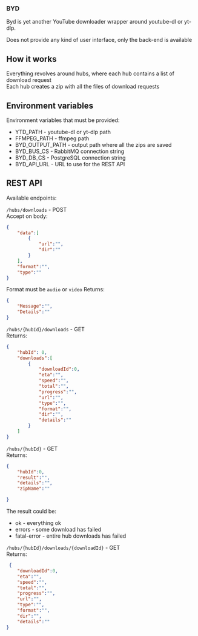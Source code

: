 ### BYD

Byd is yet another YouTube downloader wrapper around youtube-dl or yt-dlp.

Does not provide any kind of user interface, only the back-end is available

## How it works
Everything revolves around hubs, where each hub contains a list of download request        
Each hub creates a zip with all the files of download requests


## Environment variables

Environment variables that must be provided:

- YTD_PATH - youtube-dl or yt-dlp path
- FFMPEG_PATH - ffmpeg path
- BYD_OUTPUT_PATH - output path where all the zips are saved
- BYD_BUS_CS - RabbitMQ connection string
- BYD_DB_CS - PostgreSQL connection string
- BYD_API_URL - URL to use for the REST API

## REST API

Available endpoints:

`/hubs/downloads` - POST            
Accept on body:
```json
{
    "data":[
        {
            "url":"",
            "dir":""
        }  
    ],
    "format":"",
    "type":""
}
```
Format must be `audio` or `video`
Returns:
```json
{
    "Message":"",
    "Details":""
}
```
`/hubs/{hubId}/downloads` - GET         
Returns:
```json
{
    "hubId": 0,
    "downloads":[
        {
            "downloadId":0,
            "eta":"",
            "speed":"",
            "total":"",
            "progress":"",
            "url":"",
            "type":"",
            "format":"",
            "dir":"",
            "details":""
        }
    ]
}
```
`/hubs/{hubId}` - GET           
Returns:
```json
{
    "hubId":0,
    "result":"",
    "details":"",
    "zipName":""

}
```
The result could be:
- ok - everything ok
- errors - some download has failed
- fatal-error - entire hub downloads has failed

`/hubs/{hubId}/downloads/{downloadId}` - GET            
Returns:
```json
 {
    "downloadId":0,
    "eta":"",
    "speed":"",
    "total":"",
    "progress":"",
    "url":"",
    "type":"",
    "format":"",
    "dir":"",
    "details":""
}
```


